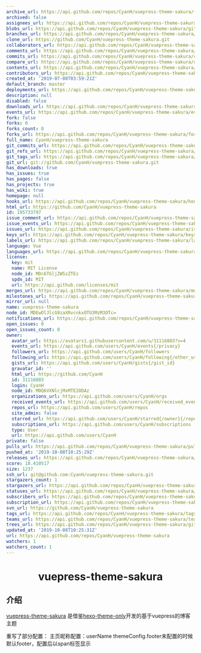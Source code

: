 ```yaml
---
archive_url: https://api.github.com/repos/CyanH/vuepress-theme-sakura/{archive_format}{/ref}
archived: false
assignees_url: https://api.github.com/repos/CyanH/vuepress-theme-sakura/assignees{/user}
blobs_url: https://api.github.com/repos/CyanH/vuepress-theme-sakura/git/blobs{/sha}
branches_url: https://api.github.com/repos/CyanH/vuepress-theme-sakura/branches{/branch}
clone_url: https://github.com/CyanH/vuepress-theme-sakura.git
collaborators_url: https://api.github.com/repos/CyanH/vuepress-theme-sakura/collaborators{/collaborator}
comments_url: https://api.github.com/repos/CyanH/vuepress-theme-sakura/comments{/number}
commits_url: https://api.github.com/repos/CyanH/vuepress-theme-sakura/commits{/sha}
compare_url: https://api.github.com/repos/CyanH/vuepress-theme-sakura/compare/{base}...{head}
contents_url: https://api.github.com/repos/CyanH/vuepress-theme-sakura/contents/{+path}
contributors_url: https://api.github.com/repos/CyanH/vuepress-theme-sakura/contributors
created_at: '2019-07-08T03:59:21Z'
default_branch: master
deployments_url: https://api.github.com/repos/CyanH/vuepress-theme-sakura/deployments
description: null
disabled: false
downloads_url: https://api.github.com/repos/CyanH/vuepress-theme-sakura/downloads
events_url: https://api.github.com/repos/CyanH/vuepress-theme-sakura/events
fork: false
forks: 0
forks_count: 0
forks_url: https://api.github.com/repos/CyanH/vuepress-theme-sakura/forks
full_name: CyanH/vuepress-theme-sakura
git_commits_url: https://api.github.com/repos/CyanH/vuepress-theme-sakura/git/commits{/sha}
git_refs_url: https://api.github.com/repos/CyanH/vuepress-theme-sakura/git/refs{/sha}
git_tags_url: https://api.github.com/repos/CyanH/vuepress-theme-sakura/git/tags{/sha}
git_url: git://github.com/CyanH/vuepress-theme-sakura.git
has_downloads: true
has_issues: true
has_pages: false
has_projects: true
has_wiki: true
homepage: null
hooks_url: https://api.github.com/repos/CyanH/vuepress-theme-sakura/hooks
html_url: https://github.com/CyanH/vuepress-theme-sakura
id: 195733797
issue_comment_url: https://api.github.com/repos/CyanH/vuepress-theme-sakura/issues/comments{/number}
issue_events_url: https://api.github.com/repos/CyanH/vuepress-theme-sakura/issues/events{/number}
issues_url: https://api.github.com/repos/CyanH/vuepress-theme-sakura/issues{/number}
keys_url: https://api.github.com/repos/CyanH/vuepress-theme-sakura/keys{/key_id}
labels_url: https://api.github.com/repos/CyanH/vuepress-theme-sakura/labels{/name}
language: Vue
languages_url: https://api.github.com/repos/CyanH/vuepress-theme-sakura/languages
license:
  key: mit
  name: MIT License
  node_id: MDc6TGljZW5zZTEz
  spdx_id: MIT
  url: https://api.github.com/licenses/mit
merges_url: https://api.github.com/repos/CyanH/vuepress-theme-sakura/merges
milestones_url: https://api.github.com/repos/CyanH/vuepress-theme-sakura/milestones{/number}
mirror_url: null
name: vuepress-theme-sakura
node_id: MDEwOlJlcG9zaXRvcnkxOTU3MzM3OTc=
notifications_url: https://api.github.com/repos/CyanH/vuepress-theme-sakura/notifications{?since,all,participating}
open_issues: 0
open_issues_count: 0
owner:
  avatar_url: https://avatars1.githubusercontent.com/u/31116803?v=4
  events_url: https://api.github.com/users/CyanH/events{/privacy}
  followers_url: https://api.github.com/users/CyanH/followers
  following_url: https://api.github.com/users/CyanH/following{/other_user}
  gists_url: https://api.github.com/users/CyanH/gists{/gist_id}
  gravatar_id: ''
  html_url: https://github.com/CyanH
  id: 31116803
  login: CyanH
  node_id: MDQ6VXNlcjMxMTE2ODAz
  organizations_url: https://api.github.com/users/CyanH/orgs
  received_events_url: https://api.github.com/users/CyanH/received_events
  repos_url: https://api.github.com/users/CyanH/repos
  site_admin: false
  starred_url: https://api.github.com/users/CyanH/starred{/owner}{/repo}
  subscriptions_url: https://api.github.com/users/CyanH/subscriptions
  type: User
  url: https://api.github.com/users/CyanH
private: false
pulls_url: https://api.github.com/repos/CyanH/vuepress-theme-sakura/pulls{/number}
pushed_at: '2019-10-08T10:25:29Z'
releases_url: https://api.github.com/repos/CyanH/vuepress-theme-sakura/releases{/id}
score: 18.410517
size: 1237
ssh_url: git@github.com:CyanH/vuepress-theme-sakura.git
stargazers_count: 1
stargazers_url: https://api.github.com/repos/CyanH/vuepress-theme-sakura/stargazers
statuses_url: https://api.github.com/repos/CyanH/vuepress-theme-sakura/statuses/{sha}
subscribers_url: https://api.github.com/repos/CyanH/vuepress-theme-sakura/subscribers
subscription_url: https://api.github.com/repos/CyanH/vuepress-theme-sakura/subscription
svn_url: https://github.com/CyanH/vuepress-theme-sakura
tags_url: https://api.github.com/repos/CyanH/vuepress-theme-sakura/tags
teams_url: https://api.github.com/repos/CyanH/vuepress-theme-sakura/teams
trees_url: https://api.github.com/repos/CyanH/vuepress-theme-sakura/git/trees{/sha}
updated_at: '2019-10-08T10:25:31Z'
url: https://api.github.com/repos/CyanH/vuepress-theme-sakura
watchers: 1
watchers_count: 1
---
```

<h1 align="center">vuepress-theme-sakura</h1>

## 介绍
[vuepress-theme-sakura](https://github.com/CyanH/vuepress-theme-sakura) 是借鉴[hexo-theme-only](https://github.com/lazzzis/hexo-theme-only)开发的基于vuepress的博客主题

重写了部分配置：
主页昵称配置：userName
themeConfig.footer未配置的时候默认footer，配置后以span标签显示